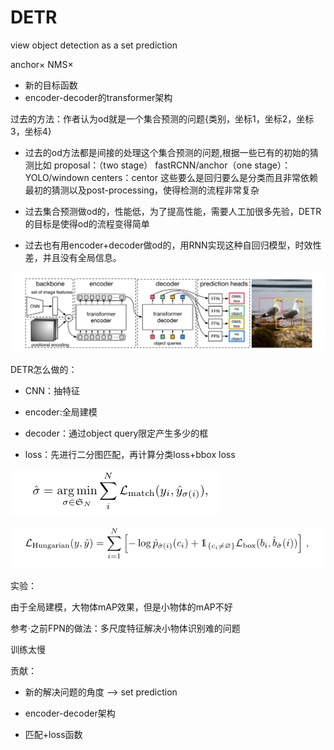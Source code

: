 # DETR

view object detection as a set prediction

anchor×   NMS×

- 新的目标函数
- encoder-decoder的transformer架构

过去的方法：作者认为od就是一个集合预测的问题{类别，坐标1，坐标2，坐标3，坐标4}

- 过去的od方法都是间接的处理这个集合预测的问题,根据一些已有的初始的猜测比如    proposal：（two stage） fastRCNN/anchor（one stage）：YOLO/windown centers：centor 这些要么是回归要么是分类而且非常依赖最初的猜测以及post-processing，使得检测的流程非常复杂

- 过去集合预测做od的，性能低，为了提高性能，需要人工加很多先验，DETR的目标是使得od的流程变得简单

- 过去也有用encoder+decoder做od的，用RNN实现这种自回归模型，时效性差，并且没有全局信息。



![image-20230515213017103](assets/image-20230515213017103.png)

DETR怎么做的：

- CNN：抽特征

- encoder:全局建模

- decoder：通过object query限定产生多少的框

- loss：先进行二分图匹配，再计算分类loss+bbox loss

![image-20230515213024795](assets/image-20230515213024795.png)

![image-20230515213030429](assets/image-20230515213030429.png)

实验：



由于全局建模，大物体mAP效果，但是小物体的mAP不好

参考·之前FPN的做法：多尺度特征解决小物体识别难的问题

训练太慢









贡献：

- 新的解决问题的角度 --> set prediction

- encoder-decoder架构

- 匹配+loss函数
